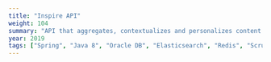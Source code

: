 ```yaml
---
title: "Inspire API"
weight: 104
summary: "API that aggregates, contextualizes and personalizes content for in-flight, destination and airport services for Air France and KLM."
year: 2019
tags: ["Spring", "Java 8", "Oracle DB", "Elasticsearch", "Redis", "Scrum"]
---
```

